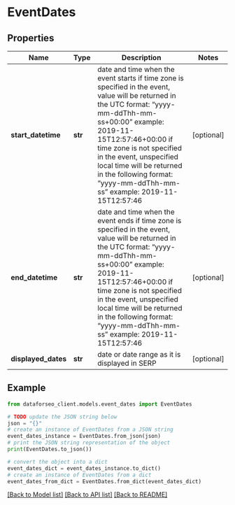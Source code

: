 # EventDates


## Properties

Name | Type | Description | Notes
------------ | ------------- | ------------- | -------------
**start_datetime** | **str** | date and time when the event starts if time zone is specified in the event, value will be returned in the UTC format: “yyyy-mm-ddThh-mm-ss+00:00” example: 2019-11-15T12:57:46+00:00 if time zone is not specified in the event, unspecified local time will be returned in the following format: “yyyy-mm-ddThh-mm-ss” example: 2019-11-15T12:57:46 | [optional] 
**end_datetime** | **str** | date and time when the event ends if time zone is specified in the event, value will be returned in the UTC format: “yyyy-mm-ddThh-mm-ss+00:00” example: 2019-11-15T12:57:46+00:00 if time zone is not specified in the event, unspecified local time will be returned in the following format: “yyyy-mm-ddThh-mm-ss” example: 2019-11-15T12:57:46 | [optional] 
**displayed_dates** | **str** | date or date range as it is displayed in SERP | [optional] 

## Example

```python
from dataforseo_client.models.event_dates import EventDates

# TODO update the JSON string below
json = "{}"
# create an instance of EventDates from a JSON string
event_dates_instance = EventDates.from_json(json)
# print the JSON string representation of the object
print(EventDates.to_json())

# convert the object into a dict
event_dates_dict = event_dates_instance.to_dict()
# create an instance of EventDates from a dict
event_dates_from_dict = EventDates.from_dict(event_dates_dict)
```
[[Back to Model list]](../README.md#documentation-for-models) [[Back to API list]](../README.md#documentation-for-api-endpoints) [[Back to README]](../README.md)


